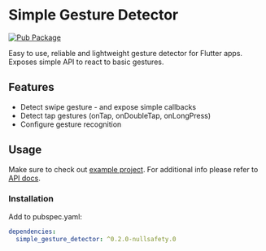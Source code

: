 # Simple Gesture Detector

[![Pub Package](https://img.shields.io/pub/v/simple_gesture_detector.svg?style=flat-square)](https://pub.dartlang.org/packages/simple_gesture_detector)

Easy to use, reliable and lightweight gesture detector for Flutter apps. Exposes simple API to react to basic gestures.

## Features

* Detect swipe gesture - and expose simple callbacks
* Detect tap gestures (onTap, onDoubleTap, onLongPress)
* Configure gesture recognition

## Usage

Make sure to check out [example project](https://github.com/aleksanderwozniak/simple_gesture_detector/tree/master/example). 
For additional info please refer to [API docs](https://pub.dartlang.org/documentation/simple_gesture_detector/latest/simple_gesture_detector/simple_gesture_detector-library.html).

### Installation

Add to pubspec.yaml:

```yaml
dependencies:
  simple_gesture_detector: ^0.2.0-nullsafety.0
```
